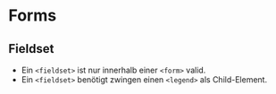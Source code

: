 # Forms
## Fieldset

- Ein `<fieldset>` ist nur innerhalb einer `<form>` valid.
- Ein `<fieldset>` benötigt zwingen einen `<legend>` als Child-Element.

